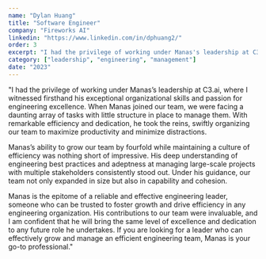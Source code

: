 ```yaml
---
name: "Dylan Huang"
title: "Software Engineer"
company: "Fireworks AI"
linkedin: "https://www.linkedin.com/in/dphuang2/"
order: 3
excerpt: "I had the privilege of working under Manas's leadership at C3.ai, where I witnessed firsthand his exceptional organizational skills and passion for engineering excellence... Manas is the epitome of a reliable and effective engineering leader, someone who can be trusted to foster growth and drive efficiency in any engineering organization."
category: ["leadership", "engineering", "management"]
date: "2023"
---
```


"I had the privilege of working under Manas’s leadership at C3.ai, where I witnessed firsthand his exceptional organizational skills and passion for engineering excellence. When Manas joined our team, we were facing a daunting array of tasks with little structure in place to manage them. With remarkable efficiency and dedication, he took the reins, swiftly organizing our team to maximize productivity and minimize distractions.

Manas’s ability to grow our team by fourfold while maintaining a culture of efficiency was nothing short of impressive. His deep understanding of engineering best practices and adeptness at managing large-scale projects with multiple stakeholders consistently stood out. Under his guidance, our team not only expanded in size but also in capability and cohesion.

Manas is the epitome of a reliable and effective engineering leader, someone who can be trusted to foster growth and drive efficiency in any engineering organization. His contributions to our team were invaluable, and I am confident that he will bring the same level of excellence and dedication to any future role he undertakes. If you are looking for a leader who can effectively grow and manage an efficient engineering team, Manas is your go-to professional."
